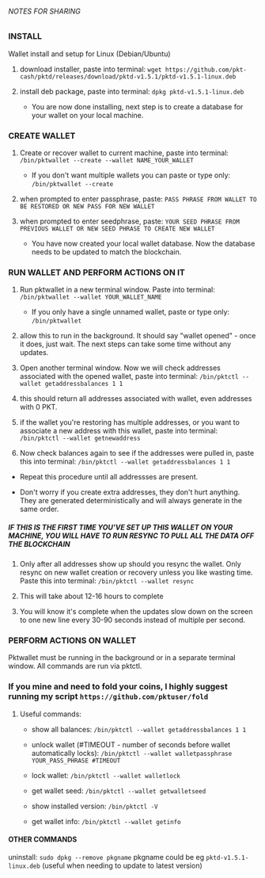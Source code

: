 ###### NOTES FOR SHARING ######

### INSTALL

Wallet install and setup for Linux (Debian/Ubuntu)
1. download installer, paste into terminal:
`wget https://github.com/pkt-cash/pktd/releases/download/pktd-v1.5.1/pktd-v1.5.1-linux.deb`

2. install deb package, paste into terminal:
`dpkg pktd-v1.5.1-linux.deb`

    - You are now done installing, next step is to create a database for your wallet on your local machine.

### CREATE WALLET

1. Create or recover wallet to current machine, paste into terminal:
`/bin/pktwallet --create --wallet NAME_YOUR_WALLET`

    - If you don't want multiple wallets you can paste or type only: `/bin/pktwallet --create`

2. when prompted to enter passphrase, paste:
`PASS PHRASE FROM WALLET TO BE RESTORED OR NEW PASS FOR NEW WALLET`
 
3. when prompted to enter seedphrase, paste: 
`YOUR SEED PHRASE FROM PREVIOUS WALLET OR NEW SEED PHRASE TO CREATE NEW WALLET`

    - You have now created your local wallet database. Now the database needs to be updated to match the blockchain.

### RUN WALLET AND PERFORM ACTIONS ON IT

1. Run pktwallet in a new terminal window. Paste into terminal:
`/bin/pktwallet --wallet YOUR_WALLET_NAME`

    - If you only have a single unnamed wallet, paste or type only: `/bin/pktwallet`

  1. allow this to run in the background. It should say "wallet opened" - once it does, just wait. The next steps can take some time without any updates.

1. Open another terminal window. Now we will check addresses associated with the opened wallet, paste into terminal:
`/bin/pktctl --wallet getaddressbalances 1 1`

  1. this should return all addresses associated with wallet, even addresses with 0 PKT.
  
  1. if the wallet you're restoring has multiple addresses, or you want to associate a new address with this wallet, paste into terminal:
`/bin/pktctl --wallet getnewaddress`
  
  1. Now check balances again to see if the addresses were pulled in, paste this into terminal:
`/bin/pktctl --wallet getaddressbalances 1 1`

   - Repeat this procedure until all addressses are present.
    
   - Don't worry if you create extra addresses, they don't hurt anything. They are generated deterministically and will always generate in the same order.

##### IF THIS IS THE FIRST TIME YOU'VE SET UP THIS WALLET ON YOUR MACHINE, YOU WILL HAVE TO RUN RESYNC TO PULL ALL THE DATA OFF THE BLOCKCHAIN

1. Only after all addresses show up should you resync the wallet. Only resync on new wallet creation or recovery unless you like wasting time. Paste this into terminal:
`/bin/pktctl --wallet resync`

  1. This will take about 12-16 hours to complete
  
  1. You will know it's complete when the updates slow down on the screen to one new line every 30-90 seconds instead of multiple per second.

### PERFORM ACTIONS ON WALLET

Pktwallet must be running in the background or in a separate terminal window. All commands are run via pktctl.

### If you mine and need to fold your coins, I highly suggest running my script `https://github.com/pktuser/fold`

1. Useful commands:
    
     - show all balances: `/bin/pktctl --wallet getaddressbalances 1 1`
    
     - unlock wallet (#TIMEOUT - number of seconds before wallet automatically locks): `/bin/pktctl --wallet walletpassphrase YOUR_PASS_PHRASE #TIMEOUT`
   
     - lock wallet: `/bin/pktctl --wallet walletlock`
    
     - get wallet seed: `/bin/pktctl --wallet getwalletseed`
    
     - show installed version: `/bin/pktctl -V`
    
     - get wallet info: `/bin/pktctl --wallet getinfo`


  
#### OTHER COMMANDS ###

uninstall: `sudo dpkg --remove pkgname` pkgname could be eg `pktd-v1.5.1-linux.deb`
(useful when needing to update to latest version)
